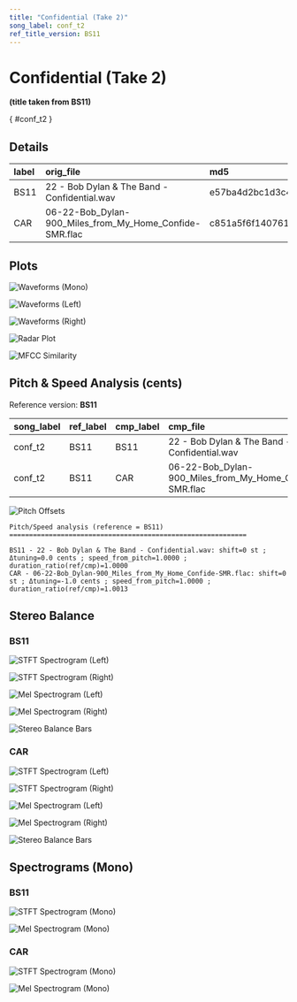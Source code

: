 ```yaml
---
title: "Confidential (Take 2)"
song_label: conf_t2
ref_title_version: BS11
---
```


# Confidential (Take 2)

**(title taken from BS11)**

[](){ #conf_t2 }

## Details

| label   | orig_file                                               | md5                              |   disc |   track |   duration_sec | duration_fmt   |   loudness |   loudness_left |   loudness_right |   loudness_balance |      rms |   rms_left |   rms_right |   rms_balance |   lr_corr |   spectral_centroid |
|:--------|:--------------------------------------------------------|:---------------------------------|-------:|--------:|---------------:|:---------------|-----------:|----------------:|-----------------:|-------------------:|---------:|-----------:|------------:|--------------:|----------:|--------------------:|
| BS11    | 22 - Bob Dylan & The Band - Confidential.wav            | e57ba4d2bc1d3c4d6764b3bbe869df54 |      6 |      22 |        146.68  | 02:26:680      |   -18.8471 |        -18.4387 |         -18.8192 |           0.380523 | 0.101303 |   0.10597  |    0.100123 |    0.00584687 |  0.916188 |             2453.66 |
| CAR     | 06-22-Bob_Dylan-900_Miles_from_My_Home_Confide-SMR.flac | c851a5f6f14076134bc555a7db038ff1 |      6 |      22 |        146.489 | 02:26:489      |   -18.847  |        -18.4415 |         -18.8191 |           0.377609 | 0.10143  |   0.106102 |    0.100249 |    0.00585379 |  0.916188 |             2293.25 |

## Plots
![Waveforms (Mono)](conf_t2-waveforms_Mono.png)

![Waveforms (Left)](conf_t2-waveforms_L.png)

![Waveforms (Right)](conf_t2-waveforms_R.png)

![Radar Plot](conf_t2-radar_plot.png)

![MFCC Similarity](conf_t2-similarity_matrix.png)

## Pitch & Speed Analysis (cents)

Reference version: **BS11**

| song_label   | ref_label   | cmp_label   | cmp_file                                                |   tuning_cents_cmp |   tuning_cents_ref |   delta_tuning_cents |   semitone_shift_vs_ref |   chroma_similarity |   speed_factor_from_pitch |   duration_ratio_ref_over_cmp |
|:-------------|:------------|:------------|:--------------------------------------------------------|-------------------:|-------------------:|---------------------:|------------------------:|--------------------:|--------------------------:|------------------------------:|
| conf_t2      | BS11        | BS11        | 22 - Bob Dylan & The Band - Confidential.wav            |                 18 |                 18 |                    0 |                       0 |            1        |                         1 |                        1      |
| conf_t2      | BS11        | CAR         | 06-22-Bob_Dylan-900_Miles_from_My_Home_Confide-SMR.flac |                 17 |                 18 |                   -1 |                       0 |            0.999937 |                         1 |                        1.0013 |

![Pitch Offsets](conf_t2-pitch_offsets.png)

````text
Pitch/Speed analysis (reference = BS11)
============================================================

BS11 - 22 - Bob Dylan & The Band - Confidential.wav: shift=0 st ; Δtuning=0.0 cents ; speed_from_pitch=1.0000 ; duration_ratio(ref/cmp)=1.0000
CAR - 06-22-Bob_Dylan-900_Miles_from_My_Home_Confide-SMR.flac: shift=0 st ; Δtuning=-1.0 cents ; speed_from_pitch=1.0000 ; duration_ratio(ref/cmp)=1.0013

````

## Stereo Balance

### BS11

![STFT Spectrogram (Left)](conf_t2-BS11_spectrogram_L.png)

![STFT Spectrogram (Right)](conf_t2-BS11_spectrogram_R.png)

![Mel Spectrogram (Left)](conf_t2-BS11_melspec_L.png)

![Mel Spectrogram (Right)](conf_t2-BS11_melspec_R.png)

![Stereo Balance Bars](conf_t2-BS11_balance.png)

### CAR

![STFT Spectrogram (Left)](conf_t2-CAR_spectrogram_L.png)

![STFT Spectrogram (Right)](conf_t2-CAR_spectrogram_R.png)

![Mel Spectrogram (Left)](conf_t2-CAR_melspec_L.png)

![Mel Spectrogram (Right)](conf_t2-CAR_melspec_R.png)

![Stereo Balance Bars](conf_t2-CAR_balance.png)

## Spectrograms (Mono)

### BS11

![STFT Spectrogram (Mono)](conf_t2-BS11_spectrogram_Mono.png)

![Mel Spectrogram (Mono)](conf_t2-BS11_melspec_Mono.png)

### CAR

![STFT Spectrogram (Mono)](conf_t2-CAR_spectrogram_Mono.png)

![Mel Spectrogram (Mono)](conf_t2-CAR_melspec_Mono.png)

